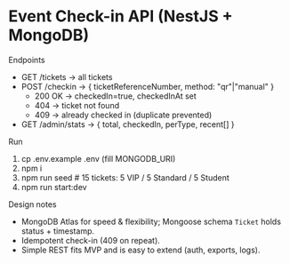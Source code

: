 # Event Check-in API (NestJS + MongoDB)

Endpoints

- GET /tickets → all tickets
- POST /checkin → { ticketReferenceNumber, method: "qr"|"manual" }
  - 200 OK → checkedIn=true, checkedInAt set
  - 404 → ticket not found
  - 409 → already checked in (duplicate prevented)
- GET /admin/stats → { total, checkedIn, perType, recent[] }

Run

1. cp .env.example .env (fill MONGODB_URI)
2. npm i
3. npm run seed # 15 tickets: 5 VIP / 5 Standard / 5 Student
4. npm run start:dev

Design notes

- MongoDB Atlas for speed & flexibility; Mongoose schema `Ticket` holds status + timestamp.
- Idempotent check-in (409 on repeat).
- Simple REST fits MVP and is easy to extend (auth, exports, logs).
